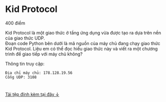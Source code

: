 # Kid Protocol

400 điểm

Kid Protocol là một giao thức ở tầng ứng dụng vừa được tạo ra dựa trên nền của giao thức UDP.<br>
Đoạn code Python bên dưới là mã nguồn của máy chủ đang chạy giao thức Kid Protocol. Liệu em có thể đọc hiểu giao thức này và viết ra một chương trình để giao tiếp với máy chủ không?

Thông tin truy cập:

```
Địa chỉ máy chủ: 178.128.19.56
Cổng UDP: 3108
```

#
[Tải tệp đính kèm tại đây ↓](./kid_server-95bd031f35c408a974a179196e0d0f39.zip)

